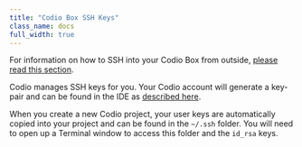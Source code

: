 ```yaml
---
title: "Codio Box SSH Keys"
class_name: docs
full_width: true
---
```


For information on how to SSH into your Codio Box from outside, [please read this section](/docs/boxes/sshin/ssh-access).

Codio manages SSH keys for you. Your Codio account will generate a key-pair and can be found in the IDE as [described here](/docs/dashboard/settings/public-key). 

When you create a new Codio project, your user keys are automatically copied into your project and can be found in the `~/.ssh` folder. You will need to open up a Terminal window to access this folder and the `id_rsa` keys.



